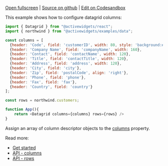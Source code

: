 
[Open fullscreen](/columns/) | [Source on github](https://github.com/activewidgets/react/tree/master/examples/columns) | [Edit on Codesandbox](https://codesandbox.io/s/github/activewidgets/react/tree/master/examples/columns)

This example shows how to configure datagrid columns:

```js
import { Datagrid } from "@activewidgets/react";
import { northwind } from "@activewidgets/examples/data";

const columns = [
  {header: 'Code', field: 'customerID', width: 80, style: 'background:#def', fixed: true},
  {header: 'Company Name', field: 'companyName', width: 160},
  {header: 'Contact', field: 'contactName', width: 120},
  {header: 'Title', field: 'contactTitle', width: 120},
  {header: 'Address', field: 'address', width: 120},
  {header: 'City', field: 'city'},
  {header: 'Zip', field: 'postalCode', align: 'right'},
  {header: 'Phone', field: 'phone'},
  {header: 'Fax', field: 'fax'},
  {header: 'Country', field: 'country'}
];

const rows = northwind.customers;

function App(){
    return <Datagrid columns={columns} rows={rows} />
}
```

Assign an array of column descriptor objects to the [columns](https://docs.activewidgets.com/api/datagrid/columns/) property.

Read more:

- [Get started](https://docs.activewidgets.com/guide/starting/react/#data-properties)
- [API - columns](https://docs.activewidgets.com/api/datagrid/columns/)
- [API - rows](https://docs.activewidgets.com/api/datagrid/rows/)